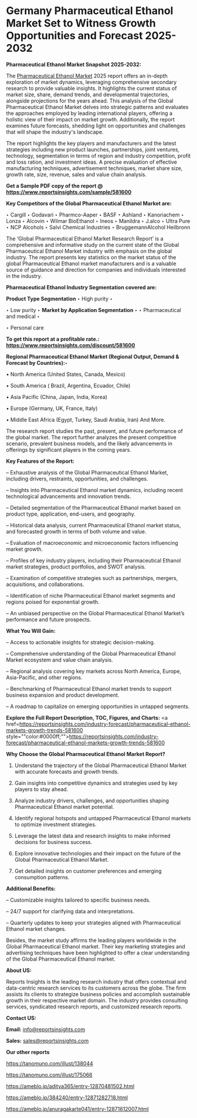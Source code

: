 # Germany Pharmaceutical Ethanol Market Set to Witness Growth Opportunities and Forecast 2025-2032

<strong>Pharmaceutical Ethanol Market Snapshot 2025-2032:</strong>

The <a href=https://www.reportsinsights.com/sample/581600>Pharmaceutical Ethanol Market</a> 2025 report offers an in-depth exploration of market dynamics, leveraging comprehensive secondary research to provide valuable insights. It highlights the current status of market size, share, demand trends, and developmental trajectories, alongside projections for the years ahead. This analysis of the Global Pharmaceutical Ethanol Market delves into strategic patterns and evaluates the approaches employed by leading international players, offering a holistic view of their impact on market growth. Additionally, the report examines future forecasts, shedding light on opportunities and challenges that will shape the industry's landscape.

The report highlights the key players and manufacturers and the latest strategies including new product launches, partnerships, joint ventures, technology, segmentation in terms of region and industry competition, profit and loss ration, and investment ideas. A precise evaluation of effective manufacturing techniques, advertisement techniques, market share size, growth rate, size, revenue, sales and value chain analysis.

<strong>Get a Sample PDF copy of the report @ <a href=https://www.reportsinsights.com/sample/581600 style=color:#0000ff;>https://www.reportsinsights.com/sample/581600</a></strong>

<strong>Key Competitors of the Global Pharmaceutical Ethanol Market are:</strong>

‣ Cargill
‣ Godavari
‣ Pharmco-Aaper
‣ BASF
‣ Ashland
‣ Kanoriachem
‣ Lonza
‣ Alcovin
‣ Wilmar BioEthanol
‣ Ineos
‣ Manildra
‣ J.alco
‣ Ultra Pure
‣ NCP Alcohols
‣ Salvi Chemical Industries
‣ BruggemannAlcohol Heilbronn

The ‘Global Pharmaceutical Ethanol Market Research Report’ is a comprehensive and informative study on the current state of the Global Pharmaceutical Ethanol Market industry with emphasis on the global industry. The report presents key statistics on the market status of the global Pharmaceutical Ethanol market manufacturers and is a valuable source of guidance and direction for companies and individuals interested in the industry.

<strong>Pharmaceutical Ethanol Industry Segmentation covered are:</strong>

<strong>Product Type Segmentation</strong>
‣
High purity
‣ 

‣ Low purity
‣ 
<strong>Market by Application Segmentation</strong>
‣
‣  Pharmaceutical and medical
‣ 

‣ Personal care

<strong>To get this report at a profitable rate.: <a href=https://www.reportsinsights.com/discount/581600 style=color:#0000ff;>https://www.reportsinsights.com/discount/581600</a></strong>

<strong>Regional Pharmaceutical Ethanol Market (Regional Output, Demand &amp; Forecast by Countries):-</strong>

• North America (United States, Canada, Mexico)

• South America ( Brazil, Argentina, Ecuador, Chile)

• Asia Pacific (China, Japan, India, Korea)

• Europe (Germany, UK, France, Italy)

• Middle East Africa (Egypt, Turkey, Saudi Arabia, Iran) And More.

The research report studies the past, present, and future performance of the global market. The report further analyzes the present competitive scenario, prevalent business models, and the likely advancements in offerings by significant players in the coming years.

<strong>Key Features of the Report:</strong>

– Exhaustive analysis of the Global Pharmaceutical Ethanol Market, including drivers, restraints, opportunities, and challenges.

– Insights into Pharmaceutical Ethanol market dynamics, including recent technological advancements and innovation trends.

– Detailed segmentation of the Pharmaceutical Ethanol market based on product type, application, end-users, and geography.

– Historical data analysis, current Pharmaceutical Ethanol market status, and forecasted growth in terms of both volume and value.

– Evaluation of macroeconomic and microeconomic factors influencing market growth.

– Profiles of key industry players, including their Pharmaceutical Ethanol market strategies, product portfolios, and SWOT analysis.

– Examination of competitive strategies such as partnerships, mergers, acquisitions, and collaborations.

– Identification of niche Pharmaceutical Ethanol market segments and regions poised for exponential growth.

– An unbiased perspective on the Global Pharmaceutical Ethanol Market’s performance and future prospects.

<strong>What You Will Gain:</strong>

– Access to actionable insights for strategic decision-making.

– Comprehensive understanding of the Global Pharmaceutical Ethanol Market ecosystem and value chain analysis.

– Regional analysis covering key markets across North America, Europe, Asia-Pacific, and other regions.

– Benchmarking of Pharmaceutical Ethanol market trends to support business expansion and product development.

– A roadmap to capitalize on emerging opportunities in untapped segments.

<strong>Explore the Full Report Description, TOC, Figures, and Charts:</strong>
<a href=https://reportsinsights.com/industry-forecast/pharmaceutical-ethanol-markets-growth-trends-581600 style=""color:#0000ff;"">https://reportsinsights.com/industry-forecast/pharmaceutical-ethanol-markets-growth-trends-581600</a>

<strong>Why Choose the Global Pharmaceutical Ethanol Market Report?</strong>

1. Understand the trajectory of the Global Pharmaceutical Ethanol Market with accurate forecasts and growth trends.

2. Gain insights into competitive dynamics and strategies used by key players to stay ahead.

3. Analyze industry drivers, challenges, and opportunities shaping Pharmaceutical Ethanol market potential.

4. Identify regional hotspots and untapped Pharmaceutical Ethanol markets to optimize investment strategies.

5. Leverage the latest data and research insights to make informed decisions for business success.

6. Explore innovative technologies and their impact on the future of the Global Pharmaceutical Ethanol Market.

7. Get detailed insights on customer preferences and emerging consumption patterns.

<strong>Additional Benefits:</strong>

– Customizable insights tailored to specific business needs.

– 24/7 support for clarifying data and interpretations.

– Quarterly updates to keep your strategies aligned with Pharmaceutical Ethanol market changes.

Besides, the market study affirms the leading players worldwide in the Global Pharmaceutical Ethanol market. Their key marketing strategies and advertising techniques have been highlighted to offer a clear understanding of the Global Pharmaceutical Ethanol market.

<strong><strong>About US</strong>:</strong>

Reports Insights is the leading research industry that offers contextual and data-centric research services to its customers across the globe. The firm assists its clients to strategize business policies and accomplish sustainable growth in their respective market domain. The industry provides consulting services, syndicated research reports, and customized research reports.

<strong>Contact US:</strong>

<p class=><b>Email:</b> <a href=mailto:info@reportsinsights.com>info@reportsinsights.com</a></p>
<p class=><b>Sales:</b> <a href=mailto:sales@reportsinsights.com>sales@reportsinsights.com</a></p>

<strong>Our other reports</strong>

<a href=https://tanomuno.com/illust/138044>https://tanomuno.com/illust/138044</a>

<a href=https://tanomuno.com/illust/175066>https://tanomuno.com/illust/175066</a>

<a href=https://ameblo.jp/aditya365/entry-12870481502.html>https://ameblo.jp/aditya365/entry-12870481502.html</a>

<a href=https://ameblo.jp/384240/entry-12871282718.html>https://ameblo.jp/384240/entry-12871282718.html</a>

<a href=https://ameblo.jp/anuragakarte041/entry-12871612007.html>https://ameblo.jp/anuragakarte041/entry-12871612007.html</a>
